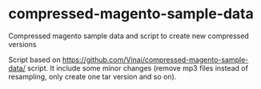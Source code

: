 # compressed-magento-sample-data
Compressed magento sample data and script to create new compressed versions

Script based on https://github.com/Vinai/compressed-magento-sample-data/ script. It include some minor changes (remove mp3 files instead of resampling, only create one tar version and so on).
